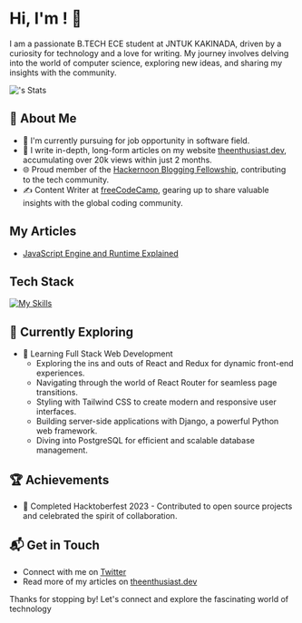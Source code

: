 # Hi, I'm <GANGULY AMBATI>! 👋

I am a passionate B.TECH ECE student at JNTUK KAKINADA, driven by a curiosity for technology and a love for writing. My journey involves delving into the world of computer science, exploring new ideas, and sharing my insights with the community.

![<GANGULYCODER>'s Stats](https://github-readme-stats.vercel.app/api?username=<GANGULYCODER>&theme=vue-dark&show_icons=true&hide_border=true&count_private=true)

## 🚀 About Me

- 🔭 I'm currently pursuing for job opportunity in software field.
- 📝 I write in-depth, long-form articles on my website [theenthusiast.dev](https://theenthusiast.dev), accumulating over 20k views within just 2 months.
- 🌐 Proud member of the [Hackernoon Blogging Fellowship](https://hackernoon.com/), contributing to the tech community.
- ✍️ Content Writer at [freeCodeCamp](https://www.freecodecamp.org/), gearing up to share valuable insights with the global coding community.

## My Articles
- [JavaScript Engine and Runtime Explained](https://www.freecodecamp.org/news/javascript-engine-and-runtime-explained/)


## Tech Stack
[![My Skills](https://skillicons.dev/icons?i=js,html,css,wasm)](https://skillicons.dev)

## 🌱 Currently Exploring

- 🚀 Learning Full Stack Web Development
  - Exploring the ins and outs of React and Redux for dynamic front-end experiences.
  - Navigating through the world of React Router for seamless page transitions.
  - Styling with Tailwind CSS to create modern and responsive user interfaces.
  - Building server-side applications with Django, a powerful Python web framework.
  - Diving into PostgreSQL for efficient and scalable database management.

 ## 🏆 Achievements

- 🌟 Completed Hacktoberfest 2023 - Contributed to open source projects and celebrated the spirit of collaboration.


## 📬 Get in Touch

- Connect with me on [Twitter](https://x.com/AmbatiGanguly?t=eoP9XF7x6D6WbrBoR8jODg&s=09)
- Read more of my articles on [theenthusiast.dev](https://theenthusiast.dev)

Thanks for stopping by! Let's connect and explore the fascinating world of technology 

<!---
gangulycoder/gangulycoder is a ✨ special ✨ repository because its `README.md` (this file) appears on your GitHub profile.
You can click the Preview link to take a look at your changes.
--->
